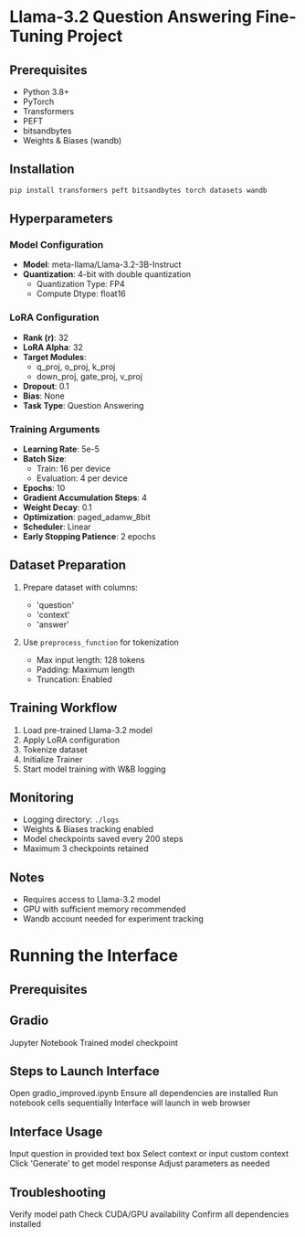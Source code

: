 # Llama-3.2 Question Answering Fine-Tuning Project

## Prerequisites
- Python 3.8+
- PyTorch
- Transformers
- PEFT
- bitsandbytes
- Weights & Biases (wandb)

## Installation
```bash
pip install transformers peft bitsandbytes torch datasets wandb
```

## Hyperparameters
### Model Configuration
- **Model**: meta-llama/Llama-3.2-3B-Instruct
- **Quantization**: 4-bit with double quantization
  - Quantization Type: FP4
  - Compute Dtype: float16

### LoRA Configuration
- **Rank (r)**: 32
- **LoRA Alpha**: 32
- **Target Modules**: 
  - q_proj, o_proj, k_proj
  - down_proj, gate_proj, v_proj
- **Dropout**: 0.1
- **Bias**: None
- **Task Type**: Question Answering

### Training Arguments
- **Learning Rate**: 5e-5
- **Batch Size**: 
  - Train: 16 per device
  - Evaluation: 4 per device
- **Epochs**: 10
- **Gradient Accumulation Steps**: 4
- **Weight Decay**: 0.1
- **Optimization**: paged_adamw_8bit
- **Scheduler**: Linear
- **Early Stopping Patience**: 2 epochs

## Dataset Preparation
1. Prepare dataset with columns:
   - 'question'
   - 'context'
   - 'answer'

2. Use `preprocess_function` for tokenization
   - Max input length: 128 tokens
   - Padding: Maximum length
   - Truncation: Enabled

## Training Workflow
1. Load pre-trained Llama-3.2 model
2. Apply LoRA configuration
3. Tokenize dataset
4. Initialize Trainer
5. Start model training with W&B logging

## Monitoring
- Logging directory: `./logs`
- Weights & Biases tracking enabled
- Model checkpoints saved every 200 steps
- Maximum 3 checkpoints retained

## Notes
- Requires access to Llama-3.2 model
- GPU with sufficient memory recommended
- Wandb account needed for experiment tracking


# Running the Interface
## Prerequisites

## Gradio
Jupyter Notebook
Trained model checkpoint

## Steps to Launch Interface

Open gradio_improved.ipynb
Ensure all dependencies are installed
Run notebook cells sequentially
Interface will launch in web browser

## Interface Usage

Input question in provided text box
Select context or input custom context
Click 'Generate' to get model response
Adjust parameters as needed

## Troubleshooting

Verify model path
Check CUDA/GPU availability
Confirm all dependencies installed
